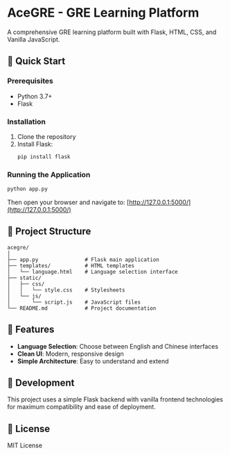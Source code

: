 # AceGRE - GRE Learning Platform

A comprehensive GRE learning platform built with Flask, HTML, CSS, and Vanilla JavaScript.

## 🚀 Quick Start

### Prerequisites
- Python 3.7+
- Flask

### Installation
1. Clone the repository
2. Install Flask:
   ```bash
   pip install flask
   ```

### Running the Application
```bash
python app.py
```

Then open your browser and navigate to: [http://127.0.0.1:5000/](http://127.0.0.1:5000/)

## 📁 Project Structure

```
acegre/
│
├── app.py               # Flask main application
├── templates/           # HTML templates
│   └── language.html    # Language selection interface
├── static/
│   ├── css/
│   │   └── style.css    # Stylesheets
│   └── js/
│       └── script.js    # JavaScript files
└── README.md            # Project documentation
```

## 🌟 Features

- **Language Selection**: Choose between English and Chinese interfaces
- **Clean UI**: Modern, responsive design
- **Simple Architecture**: Easy to understand and extend

## 🔧 Development

This project uses a simple Flask backend with vanilla frontend technologies for maximum compatibility and ease of deployment.

## 📝 License

MIT License
